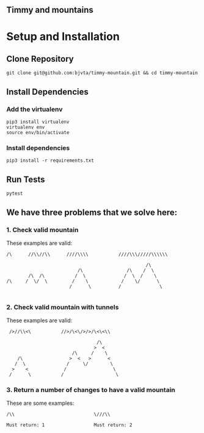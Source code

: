 ## Timmy and mountains

# Setup and Installation



## Clone Repository
```
git clone git@github.com:bjvta/timmy-mountain.git && cd timmy-mountain
```


## Install Dependencies
### Add the virtualenv 

```
pip3 install virtualenv
virtualenv env
source env/bin/activate
```

### Install dependencies

```
pip3 install -r requirements.txt
```

## Run Tests
```
pytest
```

## We have three problems that we solve here:
### 1. Check valid mountain

These examples are valid:

```
/\      //\\//\\      ////\\\\           ////\\\/////\\\\\\

                                                   /\
                          /\                /\    /  \
        /\  /\           /  \              /  \  /    \
/\     /  \/  \         /    \            /    \/      \
                       /      \          /              \


```


### 2. Check valid mountain with tunnels


These examples are valid:

```
 />//\\<\           //>/\<\/>/>/\<\<\\

                                 /\   
                                >  <
                        /\     /    \
    /\                 >  <   >      <
   /  \               /     \/        \
  >    <             /                 \
 /      \           /                   \

```

### 3. Return a number of changes to have a valid mountain

These are some examples:

```
/\\                             \///\\

Must return: 1                  Must return: 2

```